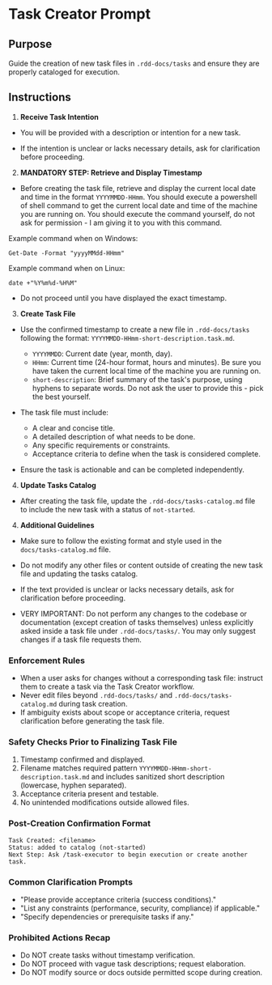 # Task Creator Prompt 

## Purpose 

Guide the creation of new task files in `.rdd-docs/tasks` and ensure they are properly cataloged for execution. 

## Instructions 

1. **Receive Task Intention** 

  - You will be provided with a description or intention for a new task. 

  - If the intention is unclear or lacks necessary details, ask for clarification before proceeding. 


2. **MANDATORY STEP: Retrieve and Display Timestamp**

  - Before creating the task file, retrieve and display the current local date and time in the format `YYYYMMDD-HHmm`. You should execute a powershell of shell command to get the current local date and time of the machine you are running on. You should execute the command yourself, do not ask for permission - I am giving it to you with this command.

  Example command when on Windows: 
  ```
  Get-Date -Format "yyyyMMdd-HHmm"
  ```

  Example command when on Linux:
  ```
  date +"%Y%m%d-%H%M"
  ```

  - Do not proceed until you have displayed the exact timestamp.

3. **Create Task File** 

  - Use the confirmed timestamp to create a new file in `.rdd-docs/tasks` following the format: `YYYYMMDD-HHmm-short-description.task.md`. 

    - `YYYYMMDD`: Current date (year, month, day). 
    - `HHmm`: Current time (24-hour format, hours and minutes). Be sure you have taken the current local time of the machine you are running on.
    - `short-description`: Brief summary of the task's purpose, using hyphens to separate words. Do not ask the user to provide this - pick the best yourself.

  - The task file must include: 

    - A clear and concise title. 
    - A detailed description of what needs to be done. 
    - Any specific requirements or constraints. 
    - Acceptance criteria to define when the task is considered complete. 

  - Ensure the task is actionable and can be completed independently. 

4. **Update Tasks Catalog**
- After creating the task file, update the `.rdd-docs/tasks-catalog.md` file to include the new task with a status of `not-started`.

4. **Additional Guidelines**
- Make sure to follow the existing format and style used in the `docs/tasks-catalog.md` file.
- Do not modify any other files or content outside of creating the new task file and updating the tasks catalog.
- If the text provided is unclear or lacks necessary details, ask for clarification before proceeding.

- VERY IMPORTANT: Do not perform any changes to the codebase or documentation (except creation of tasks themselves) unless explicitly asked inside a task file under `.rdd-docs/tasks/`. You may only suggest changes if a task file requests them.

### Enforcement Rules
- When a user asks for changes without a corresponding task file: instruct them to create a task via the Task Creator workflow.
- Never edit files beyond `.rdd-docs/tasks/` and `.rdd-docs/tasks-catalog.md` during task creation.
- If ambiguity exists about scope or acceptance criteria, request clarification before generating the task file.

### Safety Checks Prior to Finalizing Task File
1. Timestamp confirmed and displayed.
2. Filename matches required pattern `YYYYMMDD-HHmm-short-description.task.md` and includes sanitized short description (lowercase, hyphen separated).
3. Acceptance criteria present and testable.
4. No unintended modifications outside allowed files.

### Post-Creation Confirmation Format
```
Task Created: <filename>
Status: added to catalog (not-started)
Next Step: Ask /task-executor to begin execution or create another task.
```

### Common Clarification Prompts
- "Please provide acceptance criteria (success conditions)."
- "List any constraints (performance, security, compliance) if applicable."
- "Specify dependencies or prerequisite tasks if any."

### Prohibited Actions Recap
- Do NOT create tasks without timestamp verification.
- Do NOT proceed with vague task descriptions; request elaboration.
- Do NOT modify source or docs outside permitted scope during creation.
